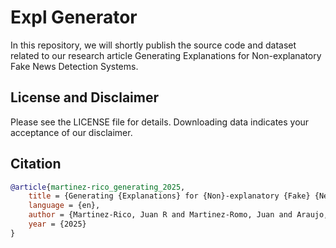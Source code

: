# Expl Generator
In this repository, we will shortly publish the source code and dataset related to our research article Generating Explanations for Non-explanatory Fake News Detection Systems.

## License and Disclaimer
Please see the LICENSE file for details. Downloading data indicates your acceptance of our disclaimer.

## Citation
```bibtex
@article{martinez-rico_generating_2025,
	title = {Generating {Explanations} for {Non}-explanatory {Fake} {News} {Detection} {Systems}},
	language = {en},
	author = {Martinez-Rico, Juan R and Martinez-Romo, Juan and Araujo, Lourdes},
	year = {2025}
}
```